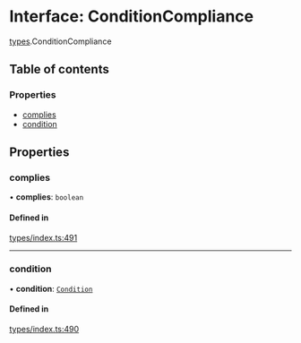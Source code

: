 # Interface: ConditionCompliance

[types](../wiki/types).ConditionCompliance

## Table of contents

### Properties

- [complies](../wiki/types.ConditionCompliance#complies)
- [condition](../wiki/types.ConditionCompliance#condition)

## Properties

### complies

• **complies**: `boolean`

#### Defined in

[types/index.ts:491](https://github.com/PolymeshAssociation/polymesh-sdk/blob/46129005/src/types/index.ts#L491)

___

### condition

• **condition**: [`Condition`](../wiki/types#condition)

#### Defined in

[types/index.ts:490](https://github.com/PolymeshAssociation/polymesh-sdk/blob/46129005/src/types/index.ts#L490)
